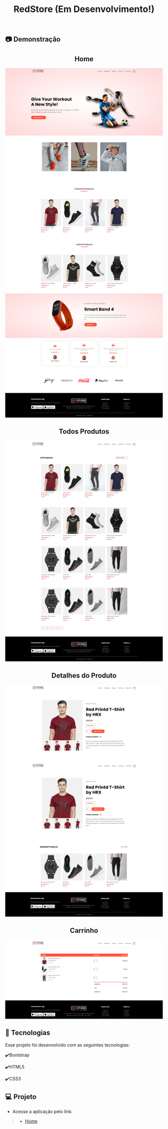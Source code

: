 <h1 align="center">
   RedStore (Em Desenvolvimento!)
</h1>

<br>

## :camera: Demonstração

<h2 align="center">
   Home
</h2>

![png1](frontend/github/Home.png)
![png2](frontend/github/Home2.png)
![png3](frontend/github/Home3.png)
![png4](frontend/github/Home4.png)
![png5](frontend/github/Home5.png)
![png6](frontend/github/Home6.png)

<h2 align="center">
   Todos Produtos
</h2>

![png7](frontend/github/All_products.png)
![png8](frontend/github/All_products_2.png)
![png9](frontend/github/All_products_3.png)

<h2 align="center">
   Detalhes do Produto
</h2>

![png10](frontend/github/product_details.png)
![png11](frontend/github/product_details.png)
![png12](frontend/github/product_details_2.png)

<h2 align="center">
   Carrinho
</h2>

![png13](frontend/github/Cart.png)

## :rocket: Tecnologias

Esse projeto foi desenvolvido com as seguintes tecnologias:

✔️Bootstrap

✔️HTML5

✔️CSS3

## 💻 Projeto

- Acesse a aplicação pelo link:
> - [Home](https://redstore-plb.netlify.app)
